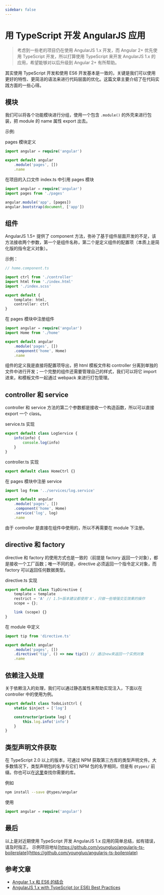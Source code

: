 ```yaml
---
sidebar: false
---
```


# 用 TypeScript 开发 AngularJS 应用

> 考虑到一些老的项目仍在使用 AngularJS 1.x 开发，而 Angular 2+ 优先使用 TypeScript 开发，所以打算使用 TypeScript 来开发 AngularJS 1.x 的应用，希望能够对以后升级到 Angular 2+ 有所帮助。

其实使用 TypeScript 开发和使用 ES6 开发基本是一致的，关键是我们可以使用更好的特性、更简洁的语法来进行代码层面的优化。这篇文章主要介绍了在代码实践方面的一些心得。

## 模块

我们可以将各个功能模块进行分组，使用一个包含 `.module()` 的外壳来进行包装，把 module 的 name 属性 export 出去。

示例:

pages 模块定义

``` ts
import angular = require('angular')

export default angular
    .module('pages', [])
    .name
```

在项目的入口文件 index.ts 中引用 pages 模块

``` ts
import angular = require('angular')
import pages from './pages'

angular.module('app', [pages])
angular.bootstrap(document, ['app'])
```

## 组件

AngularJS 1.5+ 提供了 component 方法，弥补了基于组件层面开发的不足，该方法接收两个参数，第一个是组件名称，第二个是定义组件的配置项（本质上是简化版的指令定义对象）。

示例：

``` ts
// home.component.ts

import ctrl from './controller'
import html from './index.html'
import './index.scss'

export default {
    template: html,
    controller: ctrl
}
````

在 pages 模块中注册组件

``` ts
import angular = require('angular')
import Home from './home'

export default angular
    .module('pages', [])
    .component('home', Home)
    .name
```

组件的定义我是直接将配置项导出，把 html 模板文件和 controller 分离到单独的文件中进行开发；一个完整的组件还需要管理自己的样式，我们可以将它 import 进来，和模板文件一起通过 webpack 来进行打包管理。

## controller 和 service

controller 和 service 方法的第二个参数都是接收一个构造函数，所以可以直接 export 一个 class。

service.ts 实现

``` ts
export default class LogService {
    info(info) {
        console.log(info)
    }
}
```

controller.ts 实现

``` ts
export default class HomeCtrl {}
```

在 pages 模块中注册 service

``` ts
import log from '../services/log.service'

export default angular
    .module('pages', [])
    .component('home', Home)
    .service('log', log)
    .name
```

由于 controller 是直接在组件中使用的，所以不再需要在 module 下注册。

## directive 和 factory

directive 和 factory 的使用方式也是一致的（前提是 factory 返回一个对象），都是接收一个工厂函数；唯一不同的是，directive 必须返回一个指令定义对象，而 factory 可以返回任何数据类型。

directive.ts 实现

``` ts
export default class TipDirective {
    template = template
    restrict = 'A' // 1.5+版本建议都使用'A'，只做一些增强交互效果的操作
    scope = {};

    link (scope) {}
}
```

在 module 中定义

``` ts
import tip from 'directive.ts'

export default angular
    .module('pages', [])
    .directive('tip', () => new tip()) // 通过new来返回一个实例对象
    .name
```

## 依赖注入处理

关于依赖注入的处理，我们可以通过静态属性来帮助实现注入，下面以在 controller 中的使用为例。

``` ts
export default class TodoListCtrl {
    static $inject = ['log']

    constructor(private log) {
        this.log.info('info')
    }
}
```

## 类型声明文件获取

在 TypeScript 2.0 以上的版本，可通过 NPM 获取第三方库的类型声明文件。大多数情况下，类型声明包的名字与它们 NPM 包的名字相同，但是有 `@types/` 前缀。你也可以在[这里](http://microsoft.github.io/TypeSearch/)查找你需要的库。

例如

``` bash
npm install --save @types/angular
```

使用

``` ts
import angular = require('angular')
```

## 最后

以上是对近期使用 TypeScript 开发 AngularJS 1.x 应用的简单总结，如有错误，请及时指正。
示例项目地址[https://github.com/youngluo/angularjs-ts-boilerplate](https://github.com/youngluo/angularjs-ts-boilerplate)

## 参考文章

- [Angular 1.x 和 ES6 的结合](https://github.com/xufei/blog/issues/29)
- [AngularJS 1.x with TypeScript (or ES6) Best Practices](https://codepen.io/martinmcwhorter/post/angularjs-1-x-with-typescript-or-es6-best-practices)
